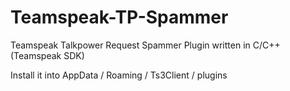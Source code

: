 # Teamspeak-TP-Spammer
Teamspeak Talkpower Request Spammer Plugin written in C/C++ (Teamspeak SDK) 

Install it into AppData / Roaming / Ts3Client / plugins
